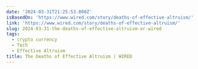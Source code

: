 ```yaml
---
date: '2024-03-31T21:25:53.000Z'
isBasedOn: 'https://www.wired.com/story/deaths-of-effective-altruism/'
link: 'https://www.wired.com/story/deaths-of-effective-altruism/'
slug: 2024-03-31-the-deaths-of-effective-altruism-or-wired
tags:
  - crypto currency
  - Tech
  - Effective Altruism
title: The Deaths of Effective Altruism | WIRED
---
```


